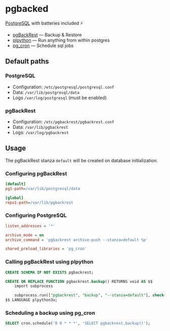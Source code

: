 # pgbacked

[PostgreSQL](https://hub.docker.com/_/postgres) with batteries included ⚡

- [pgBackRest](https://pgbackrest.org) — Backup & Restore
- [plpython](https://www.postgresql.org/docs/current/plpython.html) — Run anything from within postgres
- [pg_cron](https://github.com/citusdata/pg_cron) — Schedule sql jobs

## Default paths

### PostgreSQL

- Configuration: `/etc/postgresql/postgresql.conf`
- Data: `/var/lib/postgresql/data`
- Logs `/var/log/postgresql` (must be enabled)

### pgBackRest

- Configuration: `/etc/pgbackrest/pgbackrest.conf`
- Data: `/var/lib/pgbackrest`
- Logs: `/var/log/pgbackrest`

## Usage

The pgBackRest stanza `default` will be created on database initialization.

### Configuring pgBackRest

```ini
[default]
pg1-path=/var/lib/postgresql/data

[global]
repo1-path=/var/lib/pgbackrest
```

### Configuring PostgreSQL

```ini
listen_addresses = '*'

archive_mode = on
archive_command = 'pgbackrest archive-push --stanza=default %p'

shared_preload_libraries = 'pg_cron'
```

### Calling pgBackRest using plpython

```sql
CREATE SCHEMA IF NOT EXISTS pgbackrest;

CREATE OR REPLACE FUNCTION pgbackrest.backup() RETURNS void AS $$
    import subprocess

    subprocess.run(["pgbackrest", "backup", "--stanza=default"], check=True)
$$ LANGUAGE plpython3u;
```

### Scheduling a backup using pg_cron

```sql
SELECT cron.schedule('0 0 * * *', 'SELECT pgbackrest.backup()');
```

